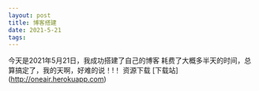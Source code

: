 ```yaml
---
layout: post
title: 博客搭建
date: 2021-5-21
tags:   
---
```


今天是2021年5月21日，我成功搭建了自己的博客
  耗费了大概多半天的时间，总算搞定了，我的天啊，好难的说！!！
  资源下载 [下载站] (http://oneair.herokuapp.com)
